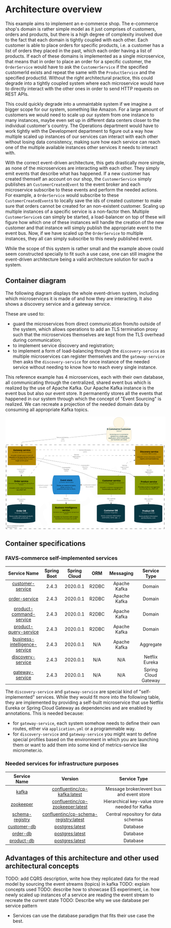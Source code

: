 # Architecture overview

This example aims to implement an e-commerce shop.
The e-commerce shop's domain is rather simple model as it just comprises of customers, orders and products, but there is a high degree of complexity involved due to the fact that each domain is tightly coupled with each other.
Each customer is able to place orders for specific products, i.e. a customer has a list of orders they placed in the past, which each order having a list of products.
If each of these domains is implemented as a single microservice, that means that in order to place an order for a specific customer, the `OrderService` would have to ask the `CustomerService` if the specified customerId exists and repeat the same with the `ProductService` and the specified productId.
Without the right architectural practice, this could degrade into a tightly coupled system where each microservice would have to directly interact with the other ones in order to send HTTP requests on REST APIs.

This could quickly degrade into a unmaintable system if we imagine a bigger scope for our system, something like Amazon.
For a large amount of customers we would need to scale up our system from one instance to many instances, maybe even set up in different data centers closer to the individual customer's country.
The Operations department would have to work tightly with the Development department to figure out a way how multiple scaled up instances of our services can interact with each other without losing data consistency, making sure how each service can reach one of the multiple available instances other services it needs to interact with.

With the correct event-driven architecture, this gets drastically more simple, as none of the microservices are interacting with each other. They simply emit events that describe what has happened.
If a new customer has created themself an account on our shop, the `CustomerService` simply publishes an `CustomerCreatedEvent` to the event broker and each microservice subscribe to these events and perform the needed actions.
For example, a `OrderService` would subscribe to these `CustomerCreatedEvent`s to locally save the ids of created customer to make sure that orders cannot be created for an non-existent customer.
Scaling up multiple instances of a specific service is a non-factor then.
Multiple `CustomerService`s can simply be started, a load-balancer on top of these will figure how which one of these instances will handle the creation of the new customer and that instance will simply publish the appropriate event to the event bus.
Now, if we have scaled up the `OrderService` to multiple instances, they all can simply subscribe to this newly published event.

While the scope of this system is rather small and the example above could seem constructed specially to fit such a use case, one can still imagine the event-driven architecture being a valid architecture solution for such a system.

## Container diagram

The following diagram displays the whole event-driven system, including which microservices it is made of and how they are interacting.
It also shows a discovery service and a gateway service.

These are used to:

* guard the microservices from direct communication from/to outside of the system, which allows operations to add an TLS termination proxy such that the microservices themselves are kept from the TLS overhead during communication;
* to implement service discovery and registration;
* to implement a form of load-balancing through the `discovery-service` as multiple microservices can register themselves and the `gateway-service` then asks the `discovery-service` for once instance of the needed service without needing to know how to reach every single instance.

This reference example has 4 microservices, each with their own database, all communicating through the centralized, shared event bus which is realized by the use of Apache Kafka.
Our Apache Kafka instance is the event bus but also our event store.
It permanently stores all the events that happened in our system through which the concept of "Event Sourcing" is realized.
We can recreate a projection of the needed domain data by consuming all appropriate Kafka topics.

![High-level container overview](./diagrams/container-overview.png)

## Container specifications

### FAVS-commerce self-implemented services

|                          Service Name                          | Spring Boot | Spring Cloud |  ORM  |   Messaging  |     Service Type     |
|:--------------------------------------------------------------:|:-----------:|:------------:|:-----:|:------------:|:--------------------:|
|              [customer-service][customer-service]              |    2.4.3    |   2020.0.1   | R2DBC | Apache Kafka |        Domain        |
|                 [order-service][order-service]                 |    2.4.3    |   2020.0.1   | R2DBC | Apache Kafka |        Domain        |
|       [product-command-service][product-command-service]       |    2.4.3    |   2020.0.1   | R2DBC | Apache Kafka |        Domain        |
|         [product-query-service][product-query-service]         |    2.4.3    |   2020.0.1   | R2DBC | Apache Kafka |        Domain        |
| [business-intelligence-service][business-intelligence-service] |    2.4.3    |   2020.0.1   |  N/A  | Apache Kafka |       Aggregate      |
|             [discovery-service][discovery-service]             |    2.4.3    |   2020.0.1   |  N/A  |      N/A     |    Netflix Eureka    |
|               [gateway-service][gateway-service]               |    2.4.3    |   2020.0.1   |  N/A  |      N/A     | Spring Cloud Gateway |

The `discovery-service` and `gateway-service` are special kind of "self-implemented" services.
While they would fit more into the following table, they are implemented by providing a self-built microservice that use Netflix Eureka or Spring Cloud Gateway as dependencies and are enabled by annotations.
This is needed because:

* for `gateway-service`, each system somehow needs to define their own routes, either via `application.yml` or a programmable way.
* for `discovery-service` and `gateway-service` you might want to define special profiles based on the environment in which you are launching them or want to add them into some kind of metrics-service like micrometer.io.

### Needed services for infrastructure purposes

|           Service Name          |                               Version                               |                  Service Type                 |
|:-------------------------------:|:-------------------------------------------------------------------:|:---------------------------------------------:|
|      [kafka][compose-file]      |                [confluentinc/cp-kafka:latest][kafka]                |    Message broker/event bus and event store   |
|    [zookeeper][compose-file]    |            [confluentinc/cp-zookeeper:latest][zookeeper]            | Hierarchical key-value store needed for Kafka |
| [schema-registry][compose-file] | [confluentinc/cp-schema-registry:latest][confluent-schema-registry] |      Central repository for data schemas      |
|   [customer-db][compose-file]   |                    [postgres:latest][postgresql]                    |                    Database                   |
|     [order-db][compose-file]    |                    [postgres:latest][postgresql]                    |                    Database                   |
|    [product-db][compose-file]   |                    [postgres:latest][postgresql]                    |                    Database                   |

## Advantages of this architecture and other used architectural concepts

TODO: add CQRS description, write how they replicated data for the read model by sourcing the event streams (topics) in kafka
TODO: explain concepts used
TODO: describe how to showcase ES experiment, i.e. how newly scaled up instances of a service are reading the event stream to recreate the current state
TODO: Describe why we use database per service pattern

* Services can use the database paradigm that fits their use case the best.

[postgresql]: https://www.postgresql.org/
[spring]: https://spring.io/
[spring-boot]: https://spring.io/projects/spring-boot
[spring-r2dbc]: https://spring.io/projects/spring-data-r2dbc
[spring-cloud]: https://spring.io/projects/spring-cloud
[spring-cloud-stream]: https://docs.spring.io/spring-cloud-stream/docs/current/reference/html/
[zookeeper]: https://zookeeper.apache.org/
[confluent-schema-registry]: https://docs.confluent.io/platform/current/schema-registry/index.html
[kafka]: https://www.confluent.io/what-is-apache-kafka/
[compose-file]: ../application/docker-compose.yml
[customer-service]: ../application/services/business-services/customer-service
[product-command-service]: ../application/services/business-services/product-command-service
[product-query-service]: ../application/services/business-services/product-query-service
[order-service]: ../application/services/business-services/order-service
[business-intelligence-service]: ../application/services/business-services/business-intelligence-service
[discovery-service]: ../application/services/infrastructure-services/discovery-service
[gateway-service]: ../application/services/infrastructure-services/gateway-service
